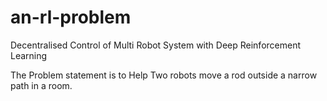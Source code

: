# an-rl-problem
Decentralised Control of Multi Robot System with Deep Reinforcement Learning

The Problem statement is to Help Two robots move a rod outside a narrow path in a room.
